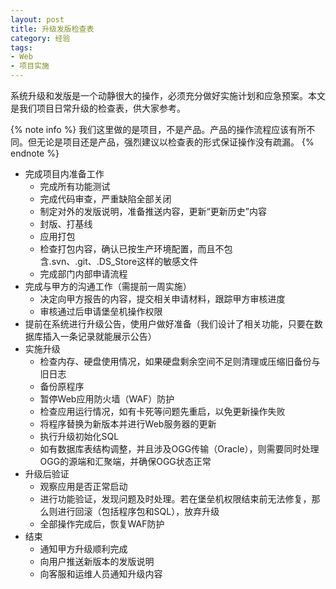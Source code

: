 ```yaml
---
layout: post
title: 升级发版检查表
category: 经验
tags:
- Web
- 项目实施
---
```

系统升级和发版是一个动静很大的操作，必须充分做好实施计划和应急预案。本文是我们项目日常升级的检查表，供大家参考。

<!-- more -->

{% note info %}
我们这里做的是项目，不是产品。产品的操作流程应该有所不同。但无论是项目还是产品，强烈建议以检查表的形式保证操作没有疏漏。
{% endnote %}

* 完成项目内准备工作
    * 完成所有功能测试
    * 完成代码审查，严重缺陷全部关闭
    * 制定对外的发版说明，准备推送内容，更新“更新历史”内容
    * 封版、打基线
    * 应用打包
    * 检查打包内容，确认已按生产环境配置，而且不包含.svn、.git、.DS_Store这样的敏感文件
    * 完成部门内部申请流程
* 完成与甲方的沟通工作（需提前一周实施）
    * 决定向甲方报告的内容，提交相关申请材料，跟踪甲方审核进度
    * 审核通过后申请堡垒机操作权限
* 提前在系统进行升级公告，使用户做好准备（我们设计了相关功能，只要在数据库插入一条记录就能展示公告）
* 实施升级
    * 检查内存、硬盘使用情况，如果硬盘剩余空间不足则清理或压缩旧备份与旧日志
    * 备份原程序
    * 暂停Web应用防火墙（WAF）防护
    * 检查应用运行情况，如有卡死等问题先重启，以免更新操作失败
    * 将程序替换为新版本并进行Web服务器的更新
    * 执行升级初始化SQL
    * 如有数据库表结构调整，并且涉及OGG传输（Oracle），则需要同时处理OGG的源端和汇聚端，并确保OGG状态正常
* 升级后验证
    * 观察应用是否正常启动
    * 进行功能验证，发现问题及时处理。若在堡垒机权限结束前无法修复，那么则进行回滚（包括程序包和SQL），放弃升级
    * 全部操作完成后，恢复WAF防护
* 结束
    * 通知甲方升级顺利完成
    * 向用户推送新版本的发版说明
    * 向客服和运维人员通知升级内容
